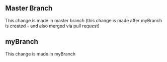 ## Master Branch
This change is made in master branch (this change is made after myBranch is created - and also merged via pull request)

## myBranch
This change is made in myBranch



